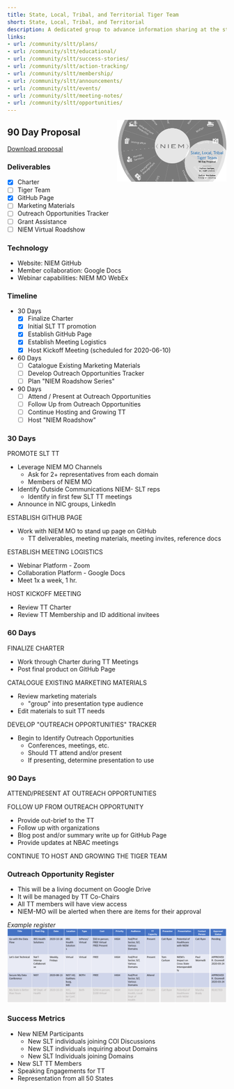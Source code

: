 ```yaml
---
title: State, Local, Tribal, and Territorial Tiger Team
short: State, Local, Tribal, and Territorial
description: A dedicated group to advance information sharing at the state, local, tribal, and territorial level to help protect, support, and respond to community needs.
links:
- url: /community/sltt/plans/
- url: /community/sltt/educational/
- url: /community/sltt/success-stories/
- url: /community/sltt/action-tracking/
- url: /community/sltt/membership/
- url: /community/sltt/announcements/
- url: /community/sltt/events/
- url: /community/sltt/meeting-notes/
- url: /community/sltt/opportunities/
---
```


<img align="right" width="50%" src="assets/slt.png">

## 90 Day Proposal

<!-- ![State, Local, Tribal Tiger Team 90 Day Proposal](assets/slt.png) -->

[Download proposal](SLTTT-90DayProposal.pptx)

### Deliverables

- [x] Charter
- [ ] Tiger Team
- [x] GitHub Page
- [ ] Marketing Materials
- [ ] Outreach Opportunities Tracker
- [ ] Grant Assistance
- [ ] NIEM Virtual Roadshow

### Technology

- Website: NIEM GitHub
- Member collaboration: Google Docs
- Webinar capabilities: NIEM MO WebEx

### Timeline

- 30 Days
  - [x] Finalize Charter
  - [x] Initial SLT TT promotion
  - [x] Establish GitHub Page
  - [x] Establish Meeting Logistics
  - [x] Host Kickoff Meeting (scheduled for 2020-06-10)
- 60 Days
  - [ ] Catalogue Existing Marketing Materials
  - [ ] Develop Outreach Opportunities Tracker
  - [ ] Plan "NIEM Roadshow Series"
- 90 Days
  - [ ] Attend / Present at Outreach Opportunities
  - [ ] Follow Up from Outreach Opportunities
  - [ ] Continue Hosting and Growing TT
  - [ ] Host "NIEM Roadshow"

### 30 Days

PROMOTE SLT TT

- Leverage NIEM MO Channels
  - Ask for 2+ representatives from each domain
  - Members of NIEM MO
- Identify Outside Communications  NIEM- SLT reps
  - Identify in first few SLT TT meetings
- Announce in NIC groups, LinkedIn

ESTABLISH GITHUB PAGE

- Work with NIEM MO to stand up page on GitHub
  - TT deliverables, meeting materials, meeting invites, reference docs

ESTABLISH MEETING LOGISTICS

- Webinar Platform - Zoom
- Collaboration Platform - Google Docs
- Meet 1x a week, 1 hr.

HOST KICKOFF MEETING

- Review TT Charter
- Review TT Membership and ID additional invitees

### 60 Days

FINALIZE CHARTER

- Work through Charter during TT Meetings
- Post final product on GitHub Page

CATALOGUE EXISTING MARKETING MATERIALS

- Review marketing materials
  - "group" into presentation type audience
- Edit materials to suit TT needs

DEVELOP "OUTREACH OPPORTUNITIES" TRACKER

- Begin to Identify Outreach Opportunities
  - Conferences, meetings, etc.
  - Should TT attend and/or present
  - If presenting, determine presentation to use

### 90 Days

ATTEND/PRESENT AT OUTREACH OPPORTUNITIES

FOLLOW UP FROM OUTREACH OPPORTUNITY

- Provide out-brief to the TT
- Follow up with organizations
- Blog post and/or summary write up for GitHub Page
- Provide updates at NBAC meetings

CONTINUE TO HOST AND GROWING THE TIGER TEAM

### Outreach Opportunity Register

- This will be a living document on Google Drive
- It will be managed by TT Co-Chairs
- All TT members will have view access
- NIEM-MO will be alerted when there are items for their approval

*Example register*
![Outreach Opportunity Register example](./assets/outreach-opportunity-register.png)

### Success Metrics

- New NIEM Participants
  - New SLT individuals joining COI Discussions
  - New SLT individuals inquiring about Domains
  - New SLT Individuals joining Domains
- New SLT TT Members
- Speaking Engagements for TT
- Representation from all 50 States
